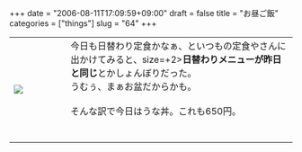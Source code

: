 +++
date = "2006-08-11T17:09:59+09:00"
draft = false
title = "お昼ご飯"
categories = ["things"]
slug = "64"
+++

<table width="100%">
	<tr>
		<td width="20%" valign="middle">
			<a href="https://keruru.net/images/44dc3b577a35f-img024.html" onclick="window.open('https://keruru.net/images/44dc3b577a35f-img024.html','popup','width=800,height=640,scrollbars=no,resizable=no,toolbar=no,directories=no,location=no,menubar=no,status=no'); return false"><img src="https://keruru.net/images/44dc3b577a35f-thumb_img024.jpg" border="0" /></a>
		</td>
		<td width="80%" valign="middle">
			今日も日替わり定食かなぁ、といつもの定食やさんに出かけてみると、<font <br />size=+2><b>日替わりメニューが昨日と同じ</b>とかしょんぼりだった。<br />うむぅ、まぁお盆だからかも。<br /><br />そんな訳で今日はうな丼。これも650円。<br /><br /><br />
		</td>
	</tr>
</table>
